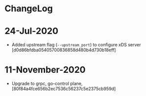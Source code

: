 # ChangeLog

# 24-Jul-2020

+ Added upstream flag (`--upstream_port`) to configure xDS server [d0d86bfdba05405700836858d480b4d730b18eff]

# 11-November-2020

+ Upgrade to grpc, go-control plane, [80f84a4fce656b2ec7536c56237c5e2375cb959d]